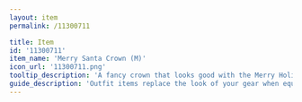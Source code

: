 ```yaml
---
layout: item
permalink: /11300711

title: Item
id: '11300711'
item_name: 'Merry Santa Crown (M)'
icon_url: '11300711.png'
tooltip_description: 'A fancy crown that looks good with the Merry Holiday outfit. '
guide_description: 'Outfit items replace the look of your gear when equipped.'
---
```

